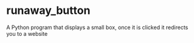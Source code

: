 # runaway_button
A Python program that displays a small box, once it is clicked it redirects you to a website
